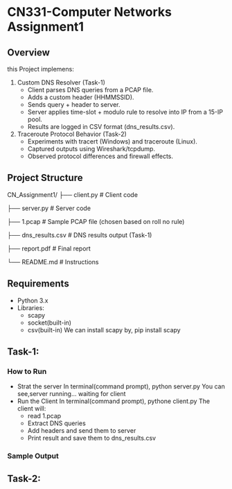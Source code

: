 # CN331-Computer Networks Assignment1
## Overview
this Project implemens:
1. Custom DNS Resolver (Task-1)
   - Client parses DNS queries from a PCAP file.
   - Adds a custom header (HHMMSSID).
   - Sends query + header to server.
   - Server applies time-slot + modulo rule to resolve into IP from a 15-IP pool.
   - Results are logged in CSV format (dns_results.csv).
2. Traceroute Protocol Behavior (Task-2)
   - Experiments with tracert (Windows) and traceroute (Linux).
   - Captured outputs using Wireshark/tcpdump.
   - Observed protocol differences and firewall effects.

## Project Structure
CN_Assignment1/
├── client.py          # Client code 

├── server.py          # Server code

├── 1.pcap             # Sample PCAP file (chosen based on roll no rule)

├── dns_results.csv    # DNS results output (Task-1)

├── report.pdf         # Final report

└── README.md          # Instructions

## Requirements
- Python 3.x
- Libraries:
    - scapy
    - socket(built-in)
    - csv(built-in)
We can install scapy by,
          pip install scapy

## Task-1:
### How to Run
- Strat the server
    In terminal(command prompt),
      python server.py
    You can see,server running... waiting for client
- Run the Client
    In terminal(command prompt),
      pythone client.py
    The client will:
    - read 1.pcap
    - Extract DNS queries
    - Add headers and send them to server
    - Print result and save them to dns_results.csv

### Sample Output

## Task-2:


  
